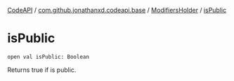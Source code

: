 [CodeAPI](../../index.md) / [com.github.jonathanxd.codeapi.base](../index.md) / [ModifiersHolder](index.md) / [isPublic](.)

# isPublic

`open val isPublic: Boolean`

Returns true if is public.

